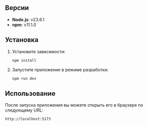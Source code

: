 ## Версии

- **Node.js**: v23.6.1
- **npm**: v11.1.0

## Установка

1. Установите зависимости:
   ```bash
   npm install
   ```

2. Запустите приложение в режиме разработки:
   ```bash
   npm run dev
   ```

## Использование

После запуска приложения вы можете открыть его в браузере по следующему URL:
```
http://localhost:5173
```
